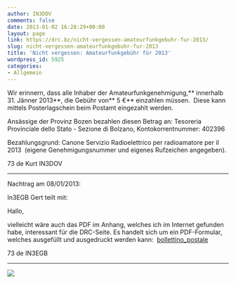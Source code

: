 ```yaml
---
author: IN3DOV
comments: false
date: 2013-01-02 16:28:29+00:00
layout: page
link: https://drc.bz/nicht-vergessen-amateurfunkgebuhr-fur-2013/
slug: nicht-vergessen-amateurfunkgebuhr-fur-2013
title: 'Nicht vergessen: Amateurfunkgebühr für 2013'
wordpress_id: 5925
categories:
- Allgemein
---
```


Wir erinnern, dass alle Inhaber der Amateurfunkgenehmigung,** innerhalb 31. Jänner 2013**, die Gebühr von** 5 €** einzahlen müssen.  Diese kann mittels Posterlagschein beim Postamt eingezahlt werden.

Ansässige der Provinz Bozen bezahlen diesen Betrag an: Tesoreria Provinciale dello Stato - Sezione di Bolzano, Kontokorrentnummer: 402396

Bezahlungsgrund: Canone Servizio Radioelettrico per radioamatore per il 2013  (eigene Genehmigungsnummer und eigenes Rufzeichen angegeben).

73 de Kurt IN3DOV

_______________________________

Nachtrag am 08/01/2013:

In3EGB Gert teilt mit:


Hallo,




vielleicht wäre auch das PDF im Anhang, welches ich im Internet gefunden habe, interessant für die DRC-Seite. Es handelt sich um ein PDF-Formular, welches ausgefüllt und ausgedruckt werden kann:  [bollettino_postale](https://drc.bz/wp-content/uploads/2013/01/bollettino_postale.pdf)




73 de IN3EGB




_______________________________________


![](http://www.arialbino.it/public/bollettinoposta.gif)

